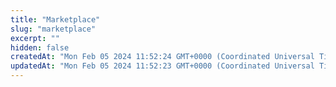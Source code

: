 ```yaml
---
title: "Marketplace"
slug: "marketplace"
excerpt: ""
hidden: false
createdAt: "Mon Feb 05 2024 11:52:24 GMT+0000 (Coordinated Universal Time)"
updatedAt: "Mon Feb 05 2024 11:52:23 GMT+0000 (Coordinated Universal Time)"
---
```


